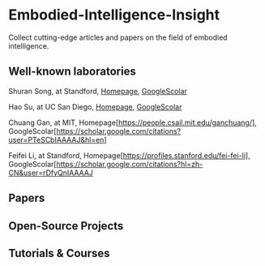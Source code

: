 # Embodied-Intelligence-Insight
Collect cutting-edge articles and papers on the field of embodied intelligence.

## Well-known laboratories
Shuran Song, at Standford, [Homepage](https://shurans.github.io/), [GoogleScolar](https://scholar.google.com/citations?hl=zh-CN&user=5031vK4AAAAJ)

Hao Su, at UC San Diego, [Homepage](https://cseweb.ucsd.edu/~haosu/), [GoogleScolar](https://scholar.google.com/citations?hl=zh-CN&user=1P8Zu04AAAAJ)
	
Chuang Gan, at MIT, Homepage[https://people.csail.mit.edu/ganchuang/], GoogleScolar[https://scholar.google.com/citations?user=PTeSCbIAAAAJ&hl=en]

Feifei Li, at Standford, Homepage[https://profiles.stanford.edu/fei-fei-li], GoogleScolar[https://scholar.google.com/citations?hl=zh-CN&user=rDfyQnIAAAAJ

## Papers

## Open-Source Projects

## Tutorials & Courses 

